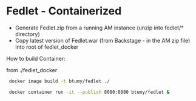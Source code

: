 # Fedlet - Containerized

* Generate Fedlet.zip from a running AM instance (unzip into fedlet/* directory)
* Copy latest version of Fedlet.war (from Backstage - in the AM zip file) into root of fedlet_docker


How to build Container:

from ./fedlet_docker

```bash
 docker image build -t btumy/fedlet ./

 docker container run -it --publish 8080:8080 btumy/fedlet &
 ```